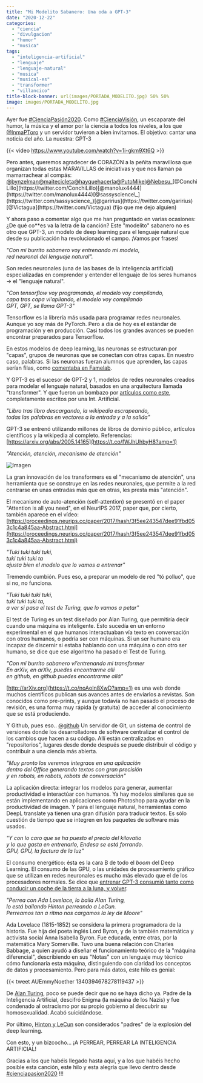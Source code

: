 ```yaml
---
title: "Mi Modelito Sabanero: Una oda a GPT-3"
date: "2020-12-22"
categories: 
  - "ciencia"
  - "divulgacion"
  - "humor"
  - "musica"
tags: 
  - "inteligencia-artificial"
  - "lenguaje"
  - "lenguaje-natural"
  - "musica"
  - "musical-es"
  - "transformer"
  - "villancico"
title-block-banner: url(images/PORTADA_MODELITO.jpg) 50% 50% 
image: images/PORTADA_MODELITO.jpg
---
```


Ayer fue [#CienciaPasión2020](https://twitter.com/hashtag/CienciaPasi%C3%B3n2020?src=hashtag_click). Como [#CienciaVisión](https://twitter.com/hashtag/CienciaVisi%C3%B3n?src=hashtag_click), un escaparate del humor, la música y el amor por la ciencia a todos los niveles, a los que [@InmaPToro](https://twitter.com/InmaPToro) y un servidor tuvieron a bien invitarnos. El objetivo: cantar una noticia del año. La nuestra: GPT-3

{{< video https://www.youtube.com/watch?v=1i-gkm9Xt6Q >}}

Pero antes, queremos agradecer de CORAZÓN a la peñita maravillosa que organizan todas estas MARAVILLAS de iniciativas y que nos llaman pa mamarrachear al compás: [@bynzelman](https://twitter.com/bynzelman)[@maitecicleta](https://twitter.com/maitecicleta)[@hayquehacerla](https://twitter.com/hayquehacerla)[@PutoMikel](https://twitter.com/PutoMikel)[@Nebesu\_](https://twitter.com/Nebesu_)[@ConchiLillo](https://twitter.com/ConchiLillo)[@manolux4444](https://twitter.com/manolux4444)[@sassyscience\_](https://twitter.com/sassyscience_)[@garirius](https://twitter.com/garirius)[@Victagua](https://twitter.com/Victagua) (fijo que me dejo alguien)

Y ahora paso a comentar algo que me han preguntado en varias ocasiones: ¿De qué co\*\*es va la letra de la canción? Este "modelito" sabanero no es otro que GPT-3, un modelo de deep learning para el lenguaje natural que desde su publicación ha revolucionado el campo. ¡Vamos por frases!

_"Con mi burrito sabanero voy entrenando mi modelo,  
red neuronal del lenguaje natural"._

Son redes neuronales (una de las bases de la inteligencia artificial) especializadas en comprender y entender el lenguaje de los seres humanos -> el "lenguaje natural".

_"Con tensorflow voy programando, el modelo voy compilando,_  
_capa tras capa vi’apilando, el modelo voy compilando_  
_GPT, GPT, se llama GPT-3"_

Tensorflow es la librería más usada para programar redes neuronales. Aunque yo soy más de PyTorch. Pero a día de hoy es el estándar de programación y en producción. Casi todos los grandes avances se pueden encontrar preparados para Tensorflow.

En estos modelos de deep learning, las neuronas se estructuran por "capas", grupos de neuronas que se conectan con otras capas. En nuestro caso, palabras. Si las neuronas fueran alumnos que aprenden, las capas serían filas, como [comentaba en Famelab](https://www.youtube.com/watch?v=4xaPxNPr43w).

Y GPT-3 es el sucesor de GPT-2 y 1, modelos de redes neuronales creados para modelar el lenguaje natural, basados en una arquitectura llamada "transformer". Y que fueron un bombazo por [artículos como este](https://www.theguardian.com/commentisfree/2020/sep/08/robot-wrote-this-article-gpt-3), completamente escritos por una Int. Artificial.

_"Libro tras libro descargando, la wikipedia escrapeando,_  
_todas las palabras en vectores a la entrada y a la salida"_

GPT-3 se entrenó utilizando millones de libros de dominio público, artículos científicos y la wikipedia al completo. Referencias: [https://arxiv.org/abs/2005.14165](https://t.co/fWJhUhbyH8?amp=1)

_"Atención, atención, mecanismo de atención"_

![Imagen](https://pbs.twimg.com/media/EptGIRdXIAYGzoC?format=jpg&name=medium)

La gran innovación de los transformers es el "mecanismo de atención", una herramienta que se construye en las redes neuronales, que permite a la red centrarse en unas entradas más que en otras, les presta más "atención".

El mecanismo de auto-atención (self-attention) se presentó en el paper "Attention is all you need", en el NeurIPS 2017, paper que, por cierto, también aparece en el vídeo: [https://proceedings.neurips.cc/paper/2017/hash/3f5ee243547dee91fbd053c1c4a845aa-Abstract.html](https://proceedings.neurips.cc/paper/2017/hash/3f5ee243547dee91fbd053c1c4a845aa-Abstract.html)

_"Tuki tuki tuki tuki,_  
_tuki tuki tuki ta_  
_ajusta bien el modelo que lo vamos a entrenar"_

Tremendo cumbión. Pues eso, a preparar un modelo de red "tó polluo", que si no, no funciona.

_"Tuki tuki tuki tuki,_  
_tuki tuki tuki ta,_  
_a ver si pasa el test de Turing, que lo vamos a petar"_

El test de Turing es un test diseñado por Alan Turing, que permitiría decir cuando una máquina es inteligente. Esto sucedía en un entorno experimental en el que humanos interactuaban vía texto en conversación con otros humanos, o podría ser con máquinas. Si un ser humano era incapaz de discernir si estaba hablando con una máquina o con otro ser humano, se dice que ese algoritmo ha pasado el Test de Turing.

_"Con mi burrito sabanero vi’entrenando mi transformer  
En arXiv, en arXiv, puedes encontrarme allí  
en github, en github puedes encontrarme allá"_

[http://arXiv.org](https://t.co/noAoIn8XwD?amp=1) es una web donde muchos científicos publican sus avances antes de enviarlos a revistas. Son conocidos como pre-prints, y aunque todavía no han pasado el proceso de revisión, es una forma muy rápida (y gratuita) de acceder al conocimiento que se está produciendo.

Y Github, pues eso.. [@github](https://twitter.com/github) Un servidor de Git, un sistema de control de versiones donde los desarrolladores de software centralizar el control de los cambios que hacen a su código. Allí están centralizados en "repositorios", lugares desde donde después se puede distribuir el código y contribuir a una ciencia más abierta.

_"Muy pronto los veremos integraos en una aplicación_  
_dentro del Office generando textos con gran precisión_  
_y en robots, en robots, robots de conversación"_

La aplicación directa: integrar los modelos para generar, aumentar productividad e interactúar con humanos. Ya hay modelos similares que se están implementando en aplicaciones como Photoshop para ayudar en la productividad de imagen. Y para el lenguaje natural, herramientas como DeepL translate ya tienen una gran difusión para traducir textos. Es sólo cuestión de tiempo que se integren en los paquetes de software más usados.

_"Y con lo caro que se ha puesto el precio del kilovatio_  
_y lo que gasta en entrenarlo, Endesa se está forrando._  
_GPU, GPU, la factura de la luz"_

El consumo energético: ésta es la cara B de todo el _boom_ del Deep Learning. El consumo de las GPU, o las unidades de procesamiento gráfico que se utilizan en redes neuronales es mucho más elevado que el de los procesadores normales. Se dice que [entrenar GPT-3 consumió tanto como conducir un coche de la tierra a la luna, y volver](https://www.theregister.com/2020/11/04/gpt3_carbon_footprint_estimate/).

_"Perrea con Ada Lovelace, lo baila Alan Turing,_  
_lo está bailando Hinton perreando a LeCun._  
_Perreamos tan a ritmo nos cargamos la ley de Moore"_

Ada Lovelace (1815-1852) se considera la primera programadora de la historia. Fue hija del poeta inglés Lord Byron, y de la también matemática y activista social Anna Isabella Byron. Fue educada, entre otras, por la matemática Mary Somerville. Tuvo una buena relación con Charles Babbage, a quien ayudó a diseñar el funcionamiento teórico de la "máquina diferencial", describiendo en sus "Notas" con un lenguaje muy técnico cómo funcionaría esta máquina, distinguiendo con claridad los conceptos de datos y procesamiento. Pero para más datos, este hilo es genial:

{{< tweet AUEmmyNoether 1340394678278119437 >}}

De [Alan Turing](https://es.wikipedia.org/wiki/Alan_Turing), poco se puede decir que no se haya dicho ya. Padre de la Inteligencia Artificial, descifró Enigma (la máquina de los Nazis) y fue condenado al ostracismo por su propio gobierno al descubrir su homosexualidad. Acabó suicidándose.

Por último, [Hinton y LeCun](https://www.zdnet.com/article/deep-learning-godfathers-bengio-hinton-and-lecun-say-the-field-can-fix-its-flaws/) son considerados "padres" de la explosión del deep learning.

Con esto, y un bizcocho... ¡A PERREAR, PERREAR LA INTELIGENCIA ARTIFICIAL!

Gracias a los que habéis llegado hasta aquí, y a los que habéis hecho posible esta canción, este hilo y esta alegría que llevo dentro desde [#cienciapasion2020](https://twitter.com/hashtag/cienciapasion2020?src=hashtag_click) !!!
